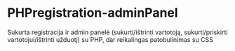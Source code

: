 # PHPregistration-adminPanel
Sukurta registracija ir admin panelė (sukurti/ištrinti vartotoją, sukurti/priskirti vartotojui/ištrinti užduotį) su PHP, dar reikalingas patobulinimas su CSS
